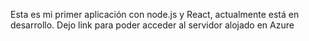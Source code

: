 Esta es mi primer aplicación con node.js y React, actualmente está en desarrollo. Dejo link para poder acceder al servidor alojado en Azure

